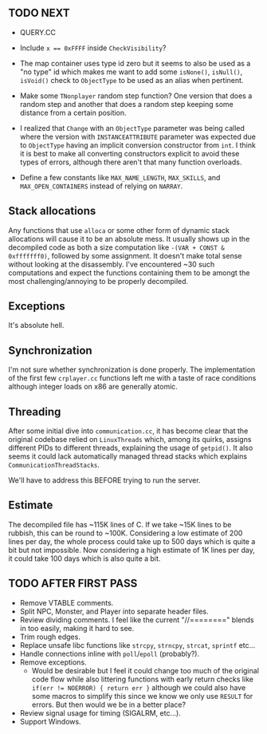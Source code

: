 ## TODO NEXT
- QUERY.CC

- Include `x == 0xFFFF` inside `CheckVisibility`?
- The map container uses type id zero but it seems to also be used as a "no type"
  id which makes me want to add some `isNone()`, `isNull()`, `isVoid()` check to
  `ObjectType` to be used as an alias when pertinent.
- Make some `TNonplayer` random step function? One version that does a random step
  and another that does a random step keeping some distance from a certain position.

- I realized that `Change` with an `ObjectType` parameter was being called where
  the version with `INSTANCEATTRIBUTE` parameter was expected due to `ObjectType`
  having an implicit conversion constructor from `int`. I think it is best to make
  all converting constructors explicit to avoid these types of errors, although
  there aren't that many function overloads.

- Define a few constants like `MAX_NAME_LENGTH`, `MAX_SKILLS`, and `MAX_OPEN_CONTAINERS`
  instead of relying on `NARRAY`.

## Stack allocations
Any functions that use `alloca` or some other form of dynamic stack allocations will cause it to be an absolute mess. It usually shows up in the decompiled code as both a size computation like `-(VAR + CONST & 0xfffffff0)`, followed by some assignment. It doesn't make total sense without looking at the disassembly. I've encountered ~30 such computations and expect the functions containing them to be amongt the most challenging/annoying to be properly decompiled.

## Exceptions
It's absolute hell.

## Synchronization
I'm not sure whether synchronization is done properly. The implementation of the first few `crplayer.cc` functions left me with a taste of race conditions although integer loads on x86 are generally atomic.

## Threading
After some initial dive into `communication.cc`, it has become clear that the original codebase relied on `LinuxThreads` which, among its quirks, assigns different PIDs to different threads, explaining the usage of `getpid()`. It also seems it could lack automatically managed thread stacks which explains `CommunicationThreadStacks`.

We'll have to address this BEFORE trying to run the server.

## Estimate
The decompiled file has ~115K lines of C. If we take ~15K lines to be rubbish, this can be round to ~100K. Considering a low estimate of 200 lines per day, the whole process could take up to 500 days which is quite a bit but not impossible. Now considering a high estimate of 1K lines per day, it could take 100 days which is also quite a bit.

## TODO AFTER FIRST PASS
- Remove VTABLE comments.
- Split NPC, Monster, and Player into separate header files.
- Review dividing comments. I feel like the current "//========" blends in too easily, making it hard to see.
- Trim rough edges.
- Replace unsafe libc functions like `strcpy`, `strncpy`, `strcat`, `sprintf` etc...
- Handle connections inline with `poll`/`epoll` (probably?).
- Remove exceptions.
	- Would be desirable but I feel it could change too much of the original code flow while also
		littering functions with early return checks like `if(err != NOERROR) { return err }` although
		we could also have some macros to simplify this since we know we only use `RESULT` for errors.
		But then would we be in a better place?
- Review signal usage for timing (SIGALRM, etc...).
- Support Windows.
